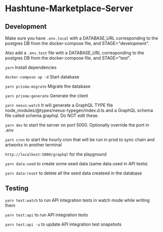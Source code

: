 # Hashtune-Marketplace-Server

## Development

Make sure you have `.env.local` with a DATABASE_URL corresponding to the postgres DB from the docker-compose file, and STAGE="development".

Also add a `.env.test` file with a DATABASE_URL corresponding to the postgres DB from the docker-compose file, and STAGE="test".

`yarn` Install dependencies

`docker-compose up -d` Start database

`yarn prisma:migrate` Migrate the database

`yarn prisma:generate` Generate the client

`yarn nexus:watch` It will generate a GraphQL TYPE file node_modules/@types/nexus-typegen/index.d.ts and a GraphQL schema file called schema.graphql. Do NOT edit these.

`yarn dev` to start the server on port 5000. Optionally override the port in .env

`yarn cron` to start the hourly cron that will be run in prod to sync chain and artworks in another terminal

`http://localhost:5000/graphql` for the playground

`yarn data:seed` to create some seed data (same data used in API tests)

`yarn data:reset` to delete all the seed data createed in the database

## Testing

`yarn test:watch` to run API integration tests in watch mode while writing them

`yarn test:api` to run API integration tests

`yarn test:api -u` to update API integration test snapshots
